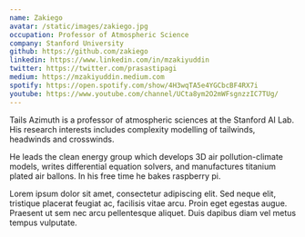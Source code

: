 ```yaml
---
name: Zakiego
avatar: /static/images/zakiego.jpg
occupation: Professor of Atmospheric Science
company: Stanford University
github: https://github.com/zakiego
linkedin: https://www.linkedin.com/in/mzakiyuddin
twitter: https://twitter.com/prasastipagi
medium: https://mzakiyuddin.medium.com
spotify: https://open.spotify.com/show/4H3wqTA5e4YGCbcBF4RX7i
youtube: https://www.youtube.com/channel/UCta8ym2O2mWFsgnzzIC7TUg/
---
```


Tails Azimuth is a professor of atmospheric sciences at the Stanford AI Lab. His research interests includes complexity modelling of tailwinds, headwinds and crosswinds.

He leads the clean energy group which develops 3D air pollution-climate models, writes differential equation solvers, and manufactures titanium plated air ballons. In his free time he bakes raspberry pi.

Lorem ipsum dolor sit amet, consectetur adipiscing elit. Sed neque elit, tristique placerat feugiat ac, facilisis vitae arcu. Proin eget egestas augue. Praesent ut sem nec arcu pellentesque aliquet. Duis dapibus diam vel metus tempus vulputate.
